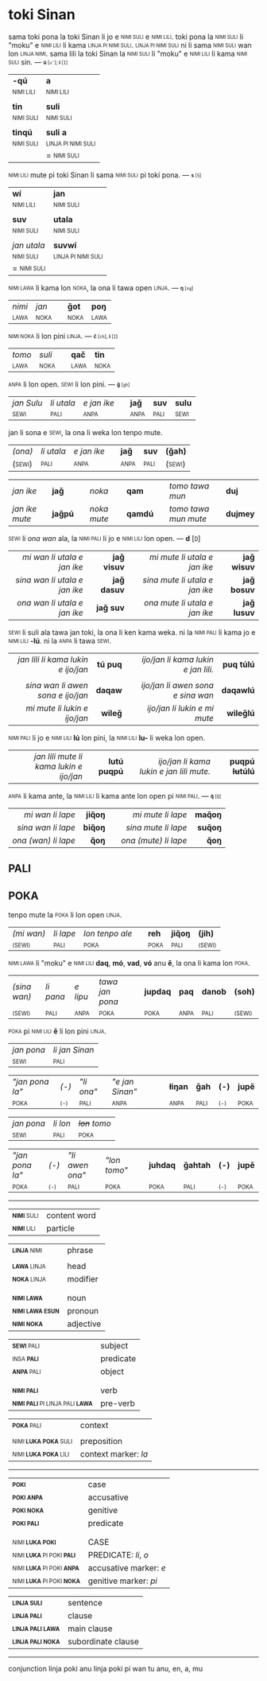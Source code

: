 # toki Sinan

sama toki pona la toki Sinan li jo e <sub><sup>NIMI SULI</sup></sub> e <sub><sup>NIMI LILI</sup></sub>.
toki pona la <sub><sup>NIMI SULI</sup></sub> li "moku" e <sub><sup>NIMI LILI</sup></sub> li kama <sub><sup>LINJA PI NIMI SULI</sup></sub>.
<sub><sup>LINJA PI NIMI SULI</sup></sub> ni li sama <sub><sup>NIMI SULI</sup></sub> wan lon <sub><sup>LINJA NIMI</sup></sub>.
sama lili la toki Sinan la <sub><sup>NIMI SULI</sup></sub> li "moku" e <sub><sup>NIMI LILI</sup></sub> li kama <sub><sup>NIMI SULI</sup></sub> sin. — <sub><sup>**ú** [`u'`]; **i** [`I`]</sup></sub>

| | |
|-|-|
| **-qú**                  | **a**                             |
| <sub><sup>NIMI LILI</sup></sub> | <sub><sup>NIMI LILI</sup></sub>          |
| | |
| **tin**                  | **suli**                          |
| <sub><sup>NIMI SULI</sup></sub> | <sub><sup>NIMI SULI</sup></sub>          |
| | |
| **tinqú**                | **suli a**                        |
| <sub><sup>NIMI SULI</sup></sub> | <sub><sup>LINJA PI NIMI SULI</sup></sub> |
|                          | = <sub><sup>NIMI SULI</sup></sub>        |

<sub><sup>NIMI LILI</sup></sub> mute pi toki Sinan li sama <sub><sup>NIMI SULI</sup></sub> pi toki pona. — <sub><sup>**s** [`S`]</sup></sub>

| | |
|-|-|
| **wí**                   | **jan**                           |
| <sub><sup>NIMI LILI</sup></sub> | <sub><sup>NIMI SULI</sup></sub>          |
| | |
| **suv**                  | **utala**                         |
| <sub><sup>NIMI SULI</sup></sub> | <sub><sup>NIMI SULI</sup></sub>          |
| | |
| *jan utala*                       | **suvwí**                                |
| <sub><sup>NIMI SULI</sup></sub>   | <sub><sup>LINJA PI NIMI SULI</sup></sub> |
| = <sub><sup>NIMI SULI</sup></sub> |                                          |

<!-- TODO format -->

<sub><sup>NIMI LAWA</sup></sub> li kama lon <sub><sup>NOKA</sup></sub>, la ona li tawa open <sub><sup>LINJA</sup></sub>. — <sub><sup>**ŋ** [`ng`]</sup></sub>

| | | | | |
|-|-|-|-|-|
| *nimi* | *jan* | | **ǧot** | **poŋ** |
| <sub><sup>LAWA</sup></sub> | <sub><sup>NOKA</sup></sub> | | <sub><sup>NOKA</sup></sub> | <sub><sup>LAWA</sup></sub> |

<sub><sup>NIMI NOKA</sup></sub> li lon pini <sub><sup>LINJA</sup></sub>. — <sub><sup>**č** [`ch`], **i** [`I`]</sup></sub>

| | | | | |
|-|-|-|-|-|
| *tomo* | *suli* | | **qač** | **tin** |
| <sub><sup>LAWA</sup></sub> | <sub><sup>NOKA</sup></sub> | | <sub><sup>LAWA</sup></sub> | <sub><sup>NOKA</sup></sub> |

<sub><sup>ANPA</sup></sub> li lon open. <sub><sup>SEWI</sup></sub> li lon pini. — <sub><sup>**ǧ** [`gh`]</sup></sub>

| | | | | | | |
|-|-|-|-|-|-|-|
| *jan Sulu* | *li utala* | *e jan ike* | | **jaǧ** | **suv** | **sulu** |
| <sub><sup>SEWI</sup></sub> | <sub><sup>PALI</sup></sub> | <sub><sup>ANPA</sup></sub> | | <sub><sup>ANPA</sup></sub> | <sub><sup>PALI</sup></sub> | <sub><sup>SEWI</sup></sub> |

jan li sona e <sub><sup>SEWI</sup></sub>, la ona li weka lon tenpo mute.

| | | | | | | |
|-|-|-|-|-|-|-|
| *(ona)* | *li utala* | *e jan ike* | | **jaǧ** | **suv** | **(ǧah)** |
| (<sub><sup>SEWI</sup></sub>) | <sub><sup>PALI</sup></sub> | <sub><sup>ANPA</sup></sub> | | <sub><sup>ANPA</sup></sub> | <sub><sup>PALI</sup></sub> | (<sub><sup>SEWI</sup></sub>) |

<!-- TODO plural -->


| | | | | | | | |
|-|-|-|-|-|-|-|-|
| *jan ike*      | **jaǧ**   | | *noka*      | **qam**   | | *tomo tawa mun*      | **duj**    |
| *jan ike mute* | **jaǧpú** | | *noka mute* | **qamdú** | | *tomo tawa mun mute* | **dujmey** |

<sub><sup>SEWI</sup></sub> li *ona wan* ala, la <sub><sup>NIMI PALI</sup></sub> li jo e <sub><sup>NIMI LILI</sup></sub> lon open. — **d** [`D`]

| | | | | |
|-:|-:|-:|-:|-:|
| *mi wan li utala e jan ike*   | **jaǧ visuv** | | *mi mute li utala e jan ike*   | **jaǧ wisuv** |
| *sina wan li utala e jan ike* | **jaǧ dasuv** | | *sina mute li utala e jan ike* | **jaǧ bosuv** |
| *ona wan li utala e jan ike*  | **jaǧ suv**   | | *ona mute li utala e jan ike*  | **jaǧ lusuv** |

<sub><sup>SEWI</sup></sub> li suli ala tawa jan toki, la ona li ken kama weka. ni la <sub><sup>NIMI PALI</sup></sub> li kama jo e <sub><sup>NIMI LILI</sup></sub> **-lú**. ni la <sub><sup>ANPA</sup></sub> li tawa <sub><sup>SEWI</sup></sub>.

| | | | | |
|-:|-:|-:|-:|-:|
| *jan lili li kama lukin e ijo/jan* | **tú puq** | | *ijo/jan li kama lukin e jan lili.* | **puq túlú** |
| | | | | |
| *sina wan li awen sona e ijo/jan*  | **daqaw**  | | *ijo/jan li awen sona e sina wan*   | **daqawlú**  |
| *mi mute li lukin e ijo/jan*       | **wileǧ**  | | *ijo/jan li lukin e mi mute*        | **wileǧlú**  |

<sub><sup>NIMI PALI</sup></sub> li jo e <sub><sup>NIMI LILI</sup></sub> **lú** lon pini, la <sub><sup>NIMI LILI</sup></sub> **lu-** li weka lon open.

| | | | | |
|-:|-:|-:|-:|-:|
| *jan lili mute li kama lukin e ijo/jan* | **lutú puqpú** | | *ijo/jan li kama lukin e jan lili mute.* | **puqpú ~~lu~~túlú** |

<sub><sup>ANPA</sup></sub> li kama ante, la <sub><sup>NIMI LILI</sup></sub> li kama ante lon open pi <sub><sup>NIMI PALI</sup></sub>. — <sub><sup>**q̌** [`Q`]</sup></sub>

| | | | | |
|-:|-:|-:|-:|-:|
| *mi wan li lape*     | **jiq̌oŋ** | | *mi mute li lape*    | **maq̌oŋ** |
| *sina wan li lape*   | **biq̌oŋ** | | *sina mute li lape*  | **suq̌oŋ** |
| *ona (wan) li lape*  | **q̌oŋ**   | | *ona (mute) li lape* | **q̌oŋ**   |

## PALI

<!-- 
TODO
łiŋan mah = mi mute li jan Sinan
= (mi mute) li mi mute e jan Sinan.
 -->

## POKA

tenpo mute la <sub><sup>POKA</sup></sub> li lon open <sub><sup>LINJA</sup></sub>.

| | | | | | | |
|-|-|-|-|-|-|-|
| *(mi wan)* | *li lape* | *lon tenpo ale* | | **reh** | **jiq̌oŋ** | **(jih)** |
| <sub><sup>(SEWI)</sup></sub> | <sub><sup>PALI</sup></sub> | <sub><sup>POKA</sup></sub> | |  <sub><sup>POKA</sup></sub> | <sub><sup>PALI</sup></sub> | <sub><sup>(SEWI)</sup></sub> |

<sub><sup>NIMI LAWA</sup></sub> li "moku" e <sub><sup>NIMI LILI</sup></sub> **daq**, **mó**, **vad**, **vó** anu **ě**, la ona li kama lon <sub><sup>POKA</sup></sub>.

| | | | | | | | | |
|-|-|-|-|-|-|-|-|-|
| *(sina wan)* | *li pana* | *e lipu* | *tawa jan pona* | | **jupdaq** | **paq** | **danob** | **(soh)** |
| <sub><sup>(SEWI)</sup></sub> | <sub><sup>PALI</sup></sub> | <sub><sup>ANPA</sup></sub> | <sub><sup>POKA</sup></sub> | |  <sub><sup>POKA</sup></sub> |  <sub><sup>ANPA</sup></sub> | <sub><sup>PALI</sup></sub> | <sub><sup>(SEWI)</sup></sub> |

<sub><sup>POKA</sup></sub> pi <sub><sup>NIMI LILI</sup></sub> **ě** li lon pini <sub><sup>LINJA</sup></sub>.

| | |
|-|-|
| *jan pona* | *li jan Sinan* |
| <sub><sup>SEWI</sup></sub> | <sub><sup>PALI</sup></sub> |

| | | | | | | | | |
|-|-|-|-|-|-|-|-|-|
| *"jan pona la"* | *(-)* | *"li ona"* | *"e jan Sinan"* | | **łiŋan** | **ǧah** | **(-)** | **jupě** |
| <sub><sup>POKA</sup></sub> | <sub><sup>(-)</sup></sub> | <sub><sup>PALI</sup></sub> | <sub><sup>ANPA</sup></sub> | |  <sub><sup>ANPA</sup></sub> | <sub><sup>PALI</sup></sub> | <sub><sup>(-)</sup></sub> |  <sub><sup>POKA</sup></sub> |

<!-- TODO -->

| | | |
|-|-|-|
| *jan pona* | *li lon* | *~~lon~~ tomo* |
| <sub><sup>SEWI</sup></sub> | <sub><sup>PALI</sup></sub> | <sub><sup>POKA</sup></sub> |

| | | | | | | | | |
|-|-|-|-|-|-|-|-|-|
| *"jan pona la"* | *(-)* | *"li awen ona"* | *"lon tomo"* | | **juhdaq** | **ǧahtah** | **(-)** | **jupě** |
| <sub><sup>POKA</sup></sub> | <sub><sup>(-)</sup></sub> | <sub><sup>PALI</sup></sub> | <sub><sup>POKA</sup></sub> | |  <sub><sup>POKA</sup></sub> | <sub><sup>PALI</sup></sub> | <sub><sup>(-)</sup></sub> |  <sub><sup>POKA</sup></sub> |



<!-- TODO linja nimi pi nimi "li". -->

<!-- TODO tah = awen -->

---

| | |
|-|-|
| <sub><sup>**NIMI** SULI</sup></sub> | content word |
| <sub><sup>**NIMI** LILI</sup></sub> | particle     |

| | |
|-|-|
| <sub><sup>**LINJA** NIMI</sup></sub> | phrase   |
| | |
| <sub><sup>**LAWA** LINJA</sup></sub> | head     |
| <sub><sup>**NOKA** LINJA</sup></sub> | modifier |
| | |
| | |
| <sub><sup>**NIMI LAWA**</sup></sub>          | noun      |
| <sub><sup>**NIMI LAWA ESUN**</sup></sub>     | pronoun   |
| <sub><sup>**NIMI NOKA**</sup></sub>          | adjective |

| | |
|-|-|
| <sub><sup>**SEWI** PALI</sup></sub> | subject   |
| <sub><sup>INSA **PALI**</sup></sub> | predicate |
| <sub><sup>**ANPA** PALI</sup></sub> | object    |
| | |
| | |
| <sub><sup>**NIMI PALI**</sup></sub>                        | verb     |
| <sub><sup>**NIMI PALI** PI LINJA PALI **LAWA**</sup></sub> | pre-verb |

| | |
|-|-|
| <sub><sup>**POKA** PALI</sup></sub>      | context              |
| | |
| <sub><sup>NIMI **LUKA POKA** SULI</sup></sub> | preposition          |
| <sub><sup>NIMI **LUKA POKA** LILI</sup></sub> | context marker: *la* |

---

| | |
|-|-|
| <sub><sup>**POKI**</sup></sub>            | case           |
| <sub><sup>**POKI ANPA**</sup></sub>       | accusative     |
| <sub><sup>**POKI NOKA**</sup></sub>       | genitive       |
| <sub><sup>**POKI PALI**</sup></sub>       | predicate      |
| | |
| | |
| <sub><sup>NIMI **LUKA POKI**</sup></sub>             | CASE             |
| <sub><sup>NIMI **LUKA** PI POKI **PALI**</sup></sub> | PREDICATE: *li*, *o*  |
| <sub><sup>NIMI **LUKA** PI POKI **ANPA**</sup></sub> | accusative marker: *e*  |
| <sub><sup>NIMI **LUKA** PI POKI **NOKA**</sup></sub> | genitive marker: *pi*   |

| | |
|-|-|
| <sub><sup>**LINJA SULI**</sup></sub>      | sentence           |
| <sub><sup>**LINJA PALI**</sup></sub>      | clause             |
| <sub><sup>**LINJA PALI LAWA**</sup></sub> | main clause        |
| <sub><sup>**LINJA PALI NOKA**</sup></sub> | subordinate clause |

---

conjunction linja poki
anu linja poki pi wan tu
anu, en, a, mu

